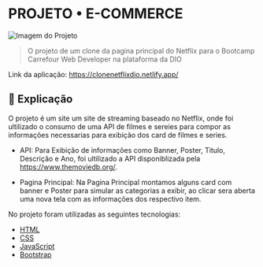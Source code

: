 # PROJETO • E-COMMERCE

<img src="./src/img/image.png" alt="Imagem do Projeto"/>

>  O projeto de um clone da pagina principal do Netflix para o Bootcamp Carrefour Web Developer na plataforma da DIO

Link da aplicação: https://clonenetflixdio.netlify.app/ <br>

## :page_facing_up: Explicação

O projeto é um site um site de streaming baseado no Netflix, onde foi ultilizado o consumo de uma API de filmes e sereies para compor as informações necessarias para exibição dos card de filmes e series.

- API: Para Exibição de informações como Banner, Poster, Titulo, Descrição e Ano, foi ultilizado a API disponiblizada pela https://www.themoviedb.org/.

- Pagina Principal: Na Pagina Principal montamos alguns card com banner e Poster para simular as categorias a exibir, ao clicar sera aberta uma nova tela com as informações dos respectivo item.

No projeto foram utilizadas as seguintes tecnologias:

- [HTML](https://developer.mozilla.org/pt-BR/docs/Web/HTML)
- [CSS](https://developer.mozilla.org/pt-BR/docs/Web/CSS)
- [JavaScript](https://developer.mozilla.org/pt-BR/docs/Web/JavaScript)
- [Bootstrap](https://getbootstrap.com/)
